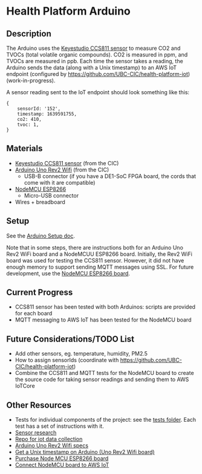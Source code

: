 # Health Platform Arduino

## Description
The Arduino uses the [Keyestudio CCS811 sensor](https://wiki.keyestudio.com/KS0457_keyestudio_CCS811_Carbon_Dioxide_Air_Quality_Sensor) to measure CO2 and TVOCs (total volatile organic compounds).  CO2 is measured in ppm, and TVOCs are measured in ppb.  Each time the sensor takes a reading, the Arduino sends the data (along with a Unix timestamp) to an AWS IoT endpoint (configured by https://github.com/UBC-CIC/health-platform-iot) (work-in-progress).

A sensor reading sent to the IoT endpoint should look something like this:
```
{
	sensorId: '152',
	timestamp: 1639591755,
	co2: 410,
	tvoc: 1,
}
```

## Materials
* [Keyestudio CCS811 sensor](https://wiki.keyestudio.com/KS0457_keyestudio_CCS811_Carbon_Dioxide_Air_Quality_Sensor) (from the CIC)
* [Arduino Uno Rev2 Wifi](https://docs.arduino.cc/hardware/uno-wifi-rev2) (from the CIC)
	* USB-B connector (if you have a DE1-SoC FPGA board, the cords that come with it are compatible)
* [NodeMCU ESP8266](https://www.amazon.ca/KeeYees-Internet-Development-Wireless-Compatible/dp/B07HF44GBT)
	* Micro-USB connector
* Wires + breadboard

## Setup
See the [Arduino Setup doc](./docs/arduino_setup.md).

Note that in some steps, there are instructions both for an Arduino Uno Rev2 WiFi board and a NodeMCUU ESP8266 board.  Initially, the Rev2 WiFi board was used for testing the CCS811 sensor.  However, it did not have enough memory to support sending MQTT messages using SSL.  For future development, use the [NodeMCU ESP8266 board](https://www.amazon.ca/KeeYees-Internet-Development-Wireless-Compatible/dp/B07HF44GBT).

## Current Progress
* CCS811 sensor has been tested with both Arduinos: scripts are provided for each board
* MQTT messaging to AWS IoT has been tested for the NodeMCU board

## Future Considerations/TODO List
* Add other sensors, eg. temperature, humidity, PM2.5
* How to assign sensorIds (coordinate with https://github.com/UBC-CIC/health-platform-iot)
* Combine the CCS811 and MQTT tests for the NodeMCU board to create the source code for taking sensor readings and sending them to AWS IoTCore

## Other Resources
* Tests for individual components of the project: see the [tests folder](./tests).  Each test has a set of instructions with it.
* [Sensor research](./docs/sensor_research.md)
* [Repo for iot data collection](https://github.com/UBC-CIC/health-platform-iot)
* [Arduino Uno Rev2 Wifi specs](https://docs.arduino.cc/hardware/uno-wifi-rev2)
* [Get a Unix timestamp on Arduino (Uno Rev2 Wifi board)](https://www.arduino.cc/en/Tutorial/LibraryExamples/WiFiNINAUdpNTPClient)
* [Purchase Node MCU ESP8266 board](https://www.amazon.ca/KeeYees-Internet-Development-Wireless-Compatible/dp/B07HF44GBT)
* [Connect NodeMCU board to AWS IoT](https://medium.com/accenture-the-dock/esp8266-aws-iot-core-guide-c640f2622a51)
